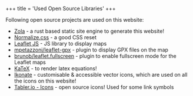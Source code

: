 +++
title = 'Used Open Source Libraries'
+++

Following open source projects are used on this website:

- [Zola](https://www.getzola.org/) - a rust based static site engine to generate this website!
- [Normalize.css](https://necolas.github.io/normalize.css/) - a good CSS reset
- [Leaflet JS](https://leafletjs.com/) - JS library to display maps
- [mpetazzoni/leaflet-gpx](https://github.com/mpetazzoni/leaflet-gpx) - plugin to display GPX files on the map
- [brunob/leaflet.fullscreen](https://github.com/brunob/leaflet.fullscreen) - plugin to enable fullscreen mode for the Leaflet maps
- [KaTeX](https://katex.org/) - to render latex equations!
- [Ikonate](https://ikonate.com/) - customisable & accessible vector icons, which are used on all the icons on this website!
- [Tabler.io - Icons](https://tabler.io/icons) - open source icons! Used for some link symbols